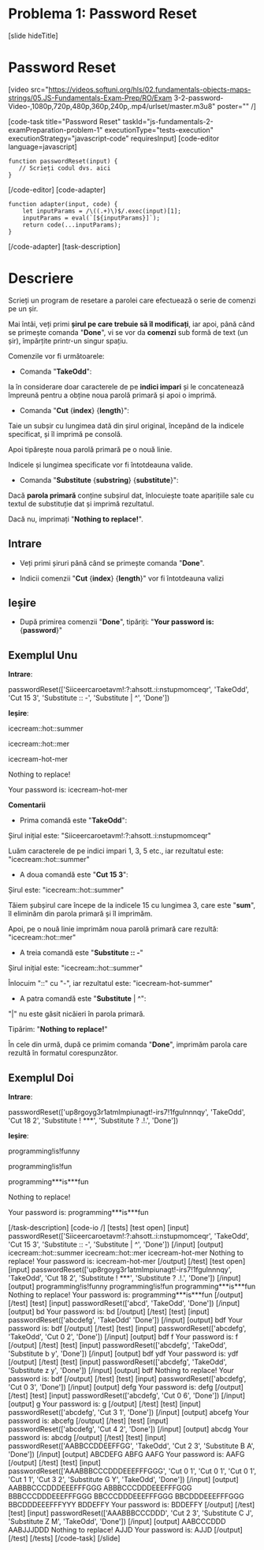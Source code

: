 # Problema 1: Password Reset

[slide hideTitle]
# Password Reset
[video src="https://videos.softuni.org/hls/02.fundamentals-objects-maps-strings/05.JS-Fundamentals-Exam-Prep/RO/Exam 3-2-password-Video-,1080p,720p,480p,360p,240p,.mp4/urlset/master.m3u8" poster="" /]


[code-task title="Password Reset" taskId="js-fundamentals-2-examPreparation-problem-1" executionType="tests-execution" executionStrategy="javascript-code" requiresInput]
[code-editor language=javascript]
```
function passwordReset(input) {
   // Scrieți codul dvs. aici
}
```
[/code-editor]
[code-adapter]
```
function adapter(input, code) {
    let inputParams = /\((.+)\)$/.exec(input)[1];
    inputParams = eval(`[${inputParams}]`);
    return code(...inputParams);
}
```
[/code-adapter]
[task-description]
# Descriere
Scrieți un program de resetare a parolei care efectuează o serie de comenzi pe un șir.

Mai întâi, veți primi **șirul pe care trebuie să îl modificați**, iar apoi, până când se primește comanda "**Done**", vi se vor da **comenzi** sub formă de text (un șir), împărțite printr-un singur spațiu.

Comenzile vor fi următoarele:

* Comanda "**TakeOdd**": 

Ia în considerare doar caracterele de pe **indici impari** și le concatenează împreună pentru a obține noua parolă primară și apoi o imprimă.

* Comanda "**Cut** \{**index**\} \{**length**\}": 

Taie un subșir cu lungimea dată din șirul original, începând de la indicele specificat, și îl imprimă pe consolă.

Apoi tipărește noua parolă primară pe o nouă linie.

Indicele și lungimea specificate vor fi întotdeauna valide.

* Comanda "**Substitute** \{**substring**\} \{**substitute**\}": 

Dacă **parola primară** conține subșirul dat, înlocuiește toate aparițiile sale cu textul de substituție dat și imprimă rezultatul.

Dacă nu, imprimați "**Nothing to replace!**".

## Intrare

* Veți primi șiruri până când se primește comanda "**Done**".

* Indicii comenzii "**Cut** \{**index**\} \{**length**\}" vor fi întotdeauna valizi

## Ieșire

* După primirea comenzii "**Done**", tipăriți: "**Your password is:** \{**password**\}"

## Exemplul Unu

**Intrare**:

passwordReset(['Siiceercaroetavm!:?:ahsott.:i:nstupmomceqr', 'TakeOdd', 'Cut 15 3', 'Substitute :: -', 'Substitute \| \^', 'Done'])

**Ieșire**:

icecream\:\:hot\:\:summer

icecream\:\:hot\:\:mer

icecream\-hot\-mer

Nothing to replace!

Your password is: icecream\-hot\-mer

**Comentarii**

* Prima comandă este "**TakeOdd**":

Șirul inițial este: "Siiceercaroetavm!:?:ahsott.:i:nstupmomceqr"

Luăm caracterele de pe indici impari 1, 3, 5 etc., iar rezultatul este: "icecream::hot::summer"

* A doua comandă este "**Cut 15 3**":

Șirul este: "icecream::hot::summer"

Tăiem șubșirul care începe de la indicele 15 cu lungimea 3, care este "**sum**", îl eliminăm din parola primară și îl imprimăm.

Apoi, pe o nouă linie imprimăm noua parolă primară care rezultă: "icecream::hot::mer"

* A treia comandă este "**Substitute :: -**"

Șirul inițial este: "icecream::hot::summer"

Înlocuim "::" cu "-", iar rezultatul este: "icecream-hot-summer"

* A patra comandă este "**Substitute** \| \^":

"\|" nu este găsit nicăieri în parola primară.

Tipărim: "**Nothing to replace!**"

În cele din urmă, după ce primim comanda "**Done**", imprimăm parola care rezultă în formatul corespunzător.

## Exemplul Doi

**Intrare**:

passwordReset(['up8rgoyg3r1atmlmpiunagt!-irs7!1fgulnnnqy', 'TakeOdd', 'Cut 18 2', 'Substitute ! \*\*\*', 'Substitute ? .!.', 'Done'])

**Ieșire**:

programming!is!funny

programming!is!fun

programming\*\*\*is\*\*\*fun

Nothing to replace!

Your password is: programming\*\*\*is\*\*\*fun

[/task-description]
[code-io /]
[tests]
[test open]
[input]
passwordReset(['Siiceercaroetavm!\:\?\:ahsott\.\:i\:nstupmomceqr', 'TakeOdd', 'Cut 15 3', 'Substitute \:\: \-', 'Substitute \| \^', 'Done'])
[/input]
[output]
icecream\:\:hot\:\:summer
icecream\:\:hot\:\:mer
icecream\-hot\-mer
Nothing to replace\!
Your password is\: icecream\-hot\-mer
[/output]
[/test]
[test open]
[input]
passwordReset(['up8rgoyg3r1atmlmpiunagt!-irs7!1fgulnnnqy', 'TakeOdd', 'Cut 18 2', 'Substitute ! \*\*\*', 'Substitute ? .!.', 'Done'])
[/input]
[output]
programming!is!funny
programming!is!fun
programming\*\*\*is\*\*\*fun
Nothing to replace!
Your password is: programming\*\*\*is\*\*\*fun
[/output]
[/test]
[test]
[input]
passwordReset(['abcd', 'TakeOdd', 'Done'])
[/input]
[output]
bd
Your password is: bd
[/output]
[/test]
[test]
[input]
passwordReset(['abcdefg', 'TakeOdd'
'Done'])
[/input]
[output]
bdf
Your password is: bdf
[/output]
[/test]
[test]
[input]
passwordReset(['abcdefg', 'TakeOdd', 'Cut 0 2', 'Done'])
[/input]
[output]
bdf
f
Your password is: f
[/output]
[/test]
[test]
[input]
passwordReset(['abcdefg', 'TakeOdd', 'Substitute b y', 'Done'])
[/input]
[output]
bdf
ydf
Your password is: ydf
[/output]
[/test]
[test]
[input]
passwordReset(['abcdefg', 'TakeOdd', 'Substitute z y', 'Done'])
[/input]
[output]
bdf
Nothing to replace!
Your password is: bdf
[/output]
[/test]
[test]
[input]
passwordReset(['abcdefg', 'Cut 0 3', 'Done'])
[/input]
[output]
defg
Your password is: defg
[/output]
[/test]
[test]
[input]
passwordReset(['abcdefg', 'Cut 0 6', 'Done'])
[/input]
[output]
g
Your password is: g
[/output]
[/test]
[test]
[input]
passwordReset(['abcdefg', 'Cut 3 1', 'Done'])
[/input]
[output]
abcefg
Your password is: abcefg
[/output]
[/test]
[test]
[input]
passwordReset(['abcdefg', 'Cut 4 2', 'Done'])
[/input]
[output]
abcdg
Your password is: abcdg
[/output]
[/test]
[test]
[input]
passwordReset(['AABBCCDDEEFFGG', 'TakeOdd', 'Cut 2 3', 'Substitute B A', 'Done'])
[/input]
[output]
ABCDEFG
ABFG
AAFG
Your password is: AAFG
[/output]
[/test]
[test]
[input]
passwordReset(['AAABBBCCCDDDEEEFFFGGG', 'Cut 0 1', 'Cut 0 1', 'Cut 0 1', 'Cut 1 1', 'Cut 3 2', 'Substitute G Y', 'TakeOdd', 'Done'])
[/input]
[output]
AABBBCCCDDDEEEFFFGGG
ABBBCCCDDDEEEFFFGGG
BBBCCCDDDEEEFFFGGG
BBCCCDDDEEEFFFGGG
BBCDDDEEEFFFGGG
BBCDDDEEEFFFYYY
BDDEFFY
Your password is: BDDEFFY
[/output]
[/test]
[test]
[input]
passwordReset(['AAABBBCCCDDD', 'Cut 2 3', 'Substitute C J', 'Substitute Z M', 'TakeOdd', 'Done'])
[/input]
[output]
AABCCCDDD
AABJJJDDD
Nothing to replace!
AJJD
Your password is: AJJD
[/output]
[/test]
[/tests]
[/code-task]
[/slide]
